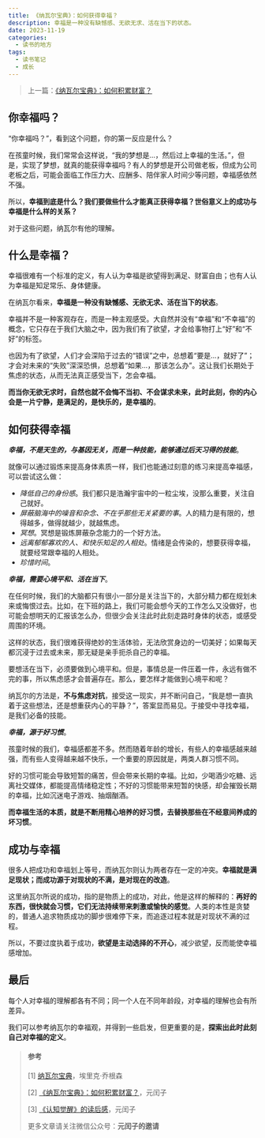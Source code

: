 ```yaml
---
title: 《纳瓦尔宝典》：如何获得幸福？
description: 幸福是一种没有缺憾感、无欲无求、活在当下的状态。
date: 2023-11-19
categories:
  - 读书的地方
tags:
  - 读书笔记
  - 成长
---
```

> 上一篇：[《纳瓦尔宝典》：如何积累财富？](https://mp.weixin.qq.com/s/oUuMv0GJ8T1ZoXaeV_IN4w)

## 你幸福吗？

“你幸福吗？”，看到这个问题，你的第一反应是什么？

在孩童时候，我们常常会这样说，“我的梦想是...，然后过上幸福的生活。”，但是，实现了梦想，就真的能获得幸福吗？有人的梦想是开公司做老板，但成为公司老板之后，可能会面临工作压力大、应酬多、陪伴家人时间少等问题，幸福感依然不强。

所以，**幸福到底是什么？我们要做些什么才能真正获得幸福？世俗意义上的成功与幸福是什么样的关系？**

对于这些问题，纳瓦尔有他的理解。

## 什么是幸福？

幸福很难有一个标准的定义，有人认为幸福是欲望得到满足、财富自由；也有人认为幸福是知足常乐、身体健康。

在纳瓦尔看来，**幸福是一种没有缺憾感、无欲无求、活在当下的状态**。

幸福并不是一种客观存在，而是一种主观感受。大自然并没有“幸福”和“不幸福”的概念，它只存在于我们大脑之中，因为我们有了欲望，才会给事物打上“好”和“不好”的标签。

也因为有了欲望，人们才会深陷于过去的“错误”之中，总想着“要是...，就好了”；才会对未来的“失败”深深恐惧，总想着“如果...，那该怎么办”。这让我们长期处于焦虑的状态，从而无法真正感受当下，怎会幸福。

**而当你无欲无求时，自然也就不会悔不当初、不会谋求未来，此时此刻，你的内心会是一片宁静，是满足的，是快乐的，是幸福的**。

## 如何获得幸福

***幸福，不是天生的，与基因无关，而是一种技能，能够通过后天习得的技能***。

就像可以通过锻炼来提高身体素质一样，我们也能通过刻意的练习来提高幸福感，可以尝试这么做：

- *降低自己的身份感*。我们都只是浩瀚宇宙中的一粒尘埃，没那么重要，关注自己就好。
- *屏蔽脑海中的噪音和杂念、不在乎那些无关紧要的事*。人的精力是有限的，想得越多，做得就越少，就越焦虑。
- *冥想*。冥想是锻炼屏蔽杂念能力的一个好方法。
- *远离郁郁寡欢的人、和快乐知足的人相处*。情绪是会传染的，想要获得幸福，就要经常跟幸福的人相处。
- *珍惜时间*。

***幸福，需要心境平和、活在当下***。

在任何时候，我们的大脑都只有很小一部分是关注当下的，大部分精力都在规划未来或悔恨过去。比如，在下班的路上，我们可能会想今天的工作怎么又没做好，也可能会想明天的汇报该怎么办，但很少会关注此时此刻走路时身体的状态，或感受周围的环境。

这样的状态，我们很难获得绝妙的生活体验，无法欣赏身边的一切美好；如果每天都沉浸于过去或未来，那无疑是亲手扼杀自己的幸福。

要想活在当下，必须要做到心境平和。但是，事情总是一件压着一件，永远有做不完的事，所以焦虑感才会普遍存在。那么，要怎样才能做到心境平和呢？

纳瓦尔的方法是，**不与焦虑对抗**，接受这一现实，并不断问自己，“我是想一直执着于这些想法，还是想重获内心的平静？”，答案显而易见。于接受中寻找幸福，是我们必备的技能。

***幸福，源于好习惯***。

孩童时候的我们，幸福感都差不多。然而随着年龄的增长，有些人的幸福感越来越强，而有些人变得越来越不快乐，一个重要的原因就是，两类人群习惯不同。

好的习惯可能会导致短暂的痛苦，但会带来长期的幸福。比如，少喝酒少吃糖、远离社交媒体，都能提高情绪稳定性；不好的习惯能带来短暂的快感，却会摧毁长期的幸福，比如沉迷电子游戏、抽烟酗酒。

**而幸福生活的本质，就是不断用精心培养的好习惯，去替换那些在不经意间养成的坏习惯**。

## 成功与幸福

很多人把成功和幸福划上等号，而纳瓦尔则认为两者存在一定的冲突。**幸福就是满足现状；而成功源于对现状的不满，是对现在的改造**。

这里纳瓦尔所说的成功，指的是物质上的成功，对此，他是这样的解释的：**再好的东西，很快就会习惯，它们无法持续带来刺激或愉快的感觉**。人类的本性是贪婪的，普通人追求物质成功的脚步很难停下来，而追逐过程本就是对现状不满的过程。

所以，不要过度执着于成功，**欲望是主动选择的不开心**，减少欲望，反而能使幸福感增加。

## 最后

每个人对幸福的理解都各有不同；同一个人在不同年龄段，对幸福的理解也会有所差异。

我们可以参考纳瓦尔的幸福观，并得到一些启发，但更重要的是，**探索出此时此刻自己对幸福的定义**。

> #### 参考
>
> [1] [纳瓦尔宝典](https://weread.qq.com/web/bookDetail/e1e32b00729fc94fe1e824d)，埃里克·乔根森
>
> [2] [《纳瓦尔宝典》：如何积累财富？](https://mp.weixin.qq.com/s/oUuMv0GJ8T1ZoXaeV_IN4w)，元闰子
>
> [3] [《认知觉醒》的读后感](https://mp.weixin.qq.com/s/ECzs6aXHU5LboExOcvS_gw)，元闰子
>
> 更多文章请关注微信公众号：**元闰子的邀请**
